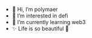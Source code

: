 - 👋 Hi, I’m polymaer
- 👀 I’m interested in defi
- 🌱 I’m currently learning web3
- ✨ Life is so beautiful 🤩

<!---
polymaer/polymaer is a ✨ special ✨ repository because its `README.md` (this file) appears on your GitHub profile.
You can click the Preview link to take a look at your changes.
--->
